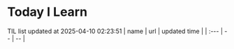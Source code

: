 # Today I Learn 
TIL list updated at 2025-04-10 02:23:51
| name | url | updated time |
| :--- | -- | -- |
